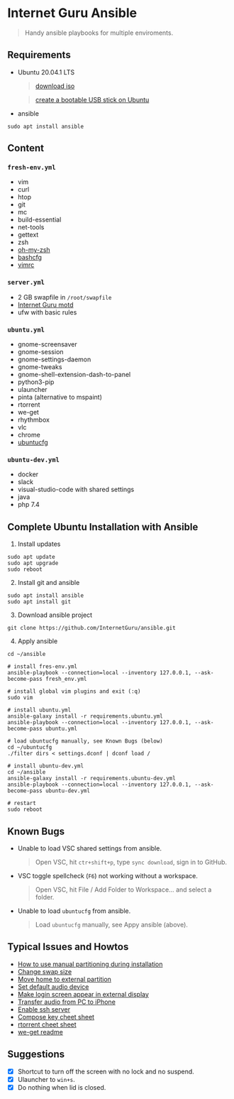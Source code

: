 # Internet Guru Ansible

> Handy ansible playbooks for multiple enviroments.

## Requirements

- Ubuntu 20.04.1 LTS
  > [download iso](https://releases.ubuntu.com/20.04/ubuntu-20.04.1-desktop-amd64.iso)
  
  > [create a bootable USB stick on Ubuntu](https://ubuntu.com/tutorials/create-a-usb-stick-on-ubuntu#1-overview)
- ansible
```
sudo apt install ansible
```

## Content

### `fresh-env.yml`

- vim
- curl
- htop
- git
- mc
- build-essential
- net-tools
- gettext
- zsh
- [oh-my-zsh](https://github.com/ohmyzsh/ohmyzsh)
- [bashcfg](https://bitbucket.org/igwr/bashcfg)
- [vimrc](https://github.com/petrzpav/vimrc)

### `server.yml`

- 2 GB swapfile in `/root/swapfile`
- [Internet Guru motd](https://github.com/InternetGuru/ansible/blob/master/res/20-ig)
- ufw with basic rules

### `ubuntu.yml`

- gnome-screensaver 
- gnome-session
- gnome-settings-daemon
- gnome-tweaks
- gnome-shell-extension-dash-to-panel
- python3-pip
- ulauncher
- pinta (alternative to mspaint)
- rtorrent
- we-get
- rhythmbox
- vlc
- chrome
- [ubuntucfg](https://github.com/jiripavelka/ubuntucfg.git)

### `ubuntu-dev.yml`

- docker
- slack
- visual-studio-code with shared settings
- java
- php 7.4

## Complete Ubuntu Installation with Ansible

1. Install updates
```
sudo apt update
sudo apt upgrade
sudo reboot
```

2. Install git and ansible
```
sudo apt install ansible
sudo apt install git
```

3. Download ansible project
```
git clone https://github.com/InternetGuru/ansible.git
```

4. Apply ansible
```
cd ~/ansible

# install fres-env.yml
ansible-playbook --connection=local --inventory 127.0.0.1, --ask-become-pass fresh_env.yml

# install global vim plugins and exit (:q)
sudo vim

# install ubuntu.yml
ansible-galaxy install -r requirements.ubuntu.yml
ansible-playbook --connection=local --inventory 127.0.0.1, --ask-become-pass ubuntu.yml

# load ubuntucfg manually, see Known Bugs (below)
cd ~/ubuntucfg
./filter dirs < settings.dconf | dconf load /

# install ubuntu-dev.yml
cd ~/ansible
ansible-galaxy install -r requirements.ubuntu-dev.yml
ansible-playbook --connection=local --inventory 127.0.0.1, --ask-become-pass ubuntu-dev.yml

# restart
sudo reboot
```

## Known Bugs

- Unable to load VSC shared settings from ansible.
  > Open VSC, hit `ctr+shift+p`, type `sync download`, sign in to GitHub.
- VSC toggle spellcheck (`F6`) not working without a workspace.
  > Open VSC, hit File / Add Folder to Workspace… and select a folder.
- Unable to load `ubuntucfg` from ansible.
  > Load `ubuntucfg` manually, see Appy ansible (above).

## Typical Issues and Howtos

- [How to use manual partitioning during installation](https://askubuntu.com/questions/343268/how-to-use-manual-partitioning-during-installation)
- [Change swap size](https://bogdancornianu.com/change-swap-size-in-ubuntu/)
- [Move home to external partition](https://www.tecmint.com/move-home-directory-to-new-partition-disk-in-linux/)
- [Set default audio device](https://askubuntu.com/questions/1038490/how-do-you-set-a-default-audio-output-device-in-ubuntu-18-04)
- [Make login screen appear in external display](https://askubuntu.com/questions/1043337/is-there-to-make-the-login-screen-appear-on-the-external-display-in-18-04)
- [Transfer audio from PC to iPhone](https://www.groovypost.com/howto/howto/sync-your-iphone-or-ipod-touch-in-ubuntu/)
- [Enable ssh server](https://linuxize.com/post/how-to-enable-ssh-on-ubuntu-18-04/)
- [Compose key cheet sheet](https://tuttle.github.io/python-useful/compose-key-cheat-sheet.html)
- [rtorrent cheet sheet](https://devhints.io/rtorrent)
- [we-get readme](https://github.com/rachmadaniHaryono/we-get)

## Suggestions

- [x] Shortcut to turn off the screen with no lock and no suspend.
- [x] Ulauncher to `win+s`.
- [x] Do nothing when lid is closed.
